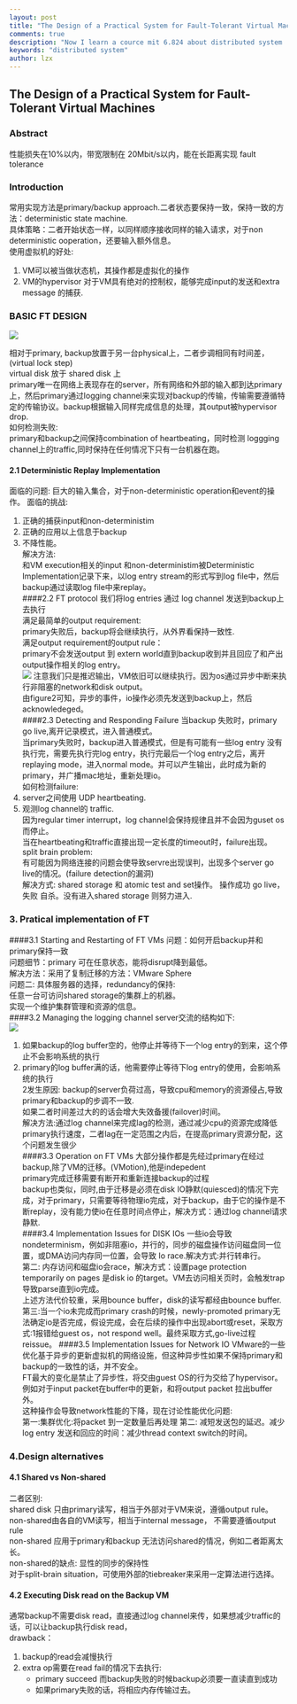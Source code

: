 ```yaml
---
layout: post
title: "The Design of a Practical System for Fault-Tolerant Virtual Machines "
comments: true
description: "Now I learn a cource mit 6.824 about distributed system . And it'a a Paper"
keywords: "distributed system"
author: lzx
---
```


## The Design of a Practical System for Fault-Tolerant Virtual Machines
### Abstract
性能损失在10%以内，带宽限制在 20Mbit/s以内，能在长距离实现 fault tolerance
### Introduction
常用实现方法是primary/backup approach.二者状态要保持一致，保持一致的方法：deterministic state machine.<br/>
具体策略：二者开始状态一样，以同样顺序接收同样的输入请求，对于non deterministic ooperation，还要输入额外信息。<br/>
使用虚拟机的好处:<br/>
1. VM可以被当做状态机，其操作都是虚拟化的操作<br/>
2. VM的hypervisor 对于VM具有绝对的控制权，能够完成input的发送和extra message 的捕获.
### BASIC FT DESIGN
![](https://raw.githubusercontent.com/cookieli/image/master/distributed_system/BASIC_FT_CONFIGURATION.png) 

相对于primary, backup放置于另一台physical上，二者步调相同有时间差，(virtual lock step)<br/>
virtual disk 放于 shared disk 上<br/>
primary唯一在网络上表现存在的server，所有网络和外部的输入都到达primary上，然后primary通过logging channel来实现对backup的传输，传输需要遵循特定的传输协议。backup根据输入同样完成信息的处理，其output被hypervisor drop.<br/>
如何检测失败: <br/>
primary和backup之间保持combination of heartbeating，同时检测 loggging channel上的traffic,同时保持在任何情况下只有一台机器在跑。<br/>

#### 2.1 Deterministic Replay Implementation
面临的问题: 巨大的输入集合，对于non-deterministic operation和event的操作。
面临的挑战:<br/>
1. 正确的捕获input和non-deterministim<br/>
2. 正确的应用以上信息于backup<br/>
3. 不降性能。<br/>
解决方法:<br/>
和VM execution相关的input 和non-deterministim被Deterministic Implementation记录下来，以log entry stream的形式写到log file中，然后backup通过读取log file中来replay。<br/>
####2.2 FT protocol
我们将log entries 通过 log channel 发送到backup上去执行<br/>
满足最简单的output requirement:<br/>
primary失败后，backup将会继续执行，从外界看保持一致性.<br/>
满足output requirement的output rule：<br/>
primary不会发送output 到 extern world直到backup收到并且回应了和产出output操作相关的log entry。<br/>
![](https://raw.githubusercontent.com/cookieli/image/master/distributed_system/FT_protocol.png) 
注意我们只是推迟输出，VM依旧可以继续执行。因为os通过异步中断来执行非阻塞的network和disk output。<br/>
由figure2可知，异步的事件，io操作必须先发送到backup上，然后acknowledeged。<br/>
####2.3 Detecting and Responding Failure
当backup 失败时，primary go live,离开记录模式，进入普通模式。<br/>
当primary失败时，backup进入普通模式，但是有可能有一些log entry 没有执行完，需要先执行完log entry，执行完最后一个log entry之后，离开replaying mode，进入normal mode。并可以产生输出，此时成为新的primary，并广播mac地址，重新处理io。<br/>
如何检测failure:<br/>
1. server之间使用 UDP heartbeating.<br/>
2. 观测log channel的 traffic. <br/>
因为regular timer interrupt，log channel会保持规律且并不会因为guset os而停止。<br/>
当在heartbeating和traffic直接出现一定长度的timeout时，failure出现。<br/>
split brain problem:<br/>
有可能因为网络连接的问题会使导致servre出现误判，出现多个server go live的情况。(failure detection的漏洞)<br/>
解决方式: shared storage 和 atomic test and set操作。
操作成功 go live，失败 自杀。没有进入shared storage 则努力进入.<br/>
### 3. Pratical implementation of FT
####3.1 Starting and Restarting of FT VMs
问题：如何开启backup并和primary保持一致<br/>
问题细节：primary 可在任意状态，能将disrupt降到最低。<br/>
解决方法：采用了复制迁移的方法：VMware Sphere<br/>
问题二: 具体服务器的选择，redundancy的保持:<br/>
任意一台可访问shared storage的集群上的机器。<br/>
实现一个维护集群管理和资源的信息。<br/>
####3.2 Managing the logging channel
server交流的结构如下:<br/>
![](https://raw.githubusercontent.com/cookieli/image/master/distributed_system/log_channel.png) 
1. 如果backup的log buffer空的，他停止并等待下一个log entry的到来，这个停止不会影响系统的执行<br/>
2. primary的log buffer满的话，他需要停止等待下log entry的使用，会影响系统的执行<br/>
2发生原因: backup的server负荷过高，导致cpu和memory的资源侵占,导致primary和backup的步调不一致.<br/>
如果二者时间差过大的的话会增大失效备援(failover)时间。<br/>
解决方法:通过log channel来完成lag的检测，通过减少cpu的资源完成降低primary执行速度，二者lag在一定范围之内后，在提高primary资源分配，这个问题发生很少<br/>
####3.3 Operation on FT VMs
大部分操作都是先经过primary在经过backup,除了VM的迁移。(VMotion),他是indepedent<br/>
primary完成迁移需要有断开和重新连接backup的过程<br/>
backup也类似，同时,由于迁移是必须在disk IO静默(quiesced)的情况下完成，对于primary，只需要等待物理io完成，对于backup，由于它的操作是不断replay，没有能力使io在任意时间点停止，解决方式：通过log channel请求静默.<br/>
####3.4 Implementation Issues for DISK IOs
一些io会导致nondeterminism，例如非阻塞io，并行的，同步的磁盘操作访问磁盘同一位置，或DMA访问内存同一位置，会导致 Io race.解决方式:并行转串行。<br/>
第二: 内存访问和磁盘io会race，解决方式：设置page protection temporarily on pages 是disk io 的target。VM去访问相关页时，会触发trap导致parse直到io完成。<br/>
上述方法代价较重，采用bounce buffer，disk的读写都经由bounce buffer.<br/>
第三:当一个io未完成而primary crash的时候，newly-promoted primary无法确定io是否完成，假设完成，会在后续的操作中出现abort或reset，采取方式:1报错给guest os，not respond well。最终采取方式,go-live过程reissue。
####3.5 Implementation Issues for Network IO
VMware的一些优化基于异步的更新虚拟机的网络设施，但这种异步性如果不保持primary和backup的一致性的话，并不安全。<br/>
FT最大的变化是禁止了异步性，将交由guest OS的行为交给了hypervisor。例如对于input packet在buffer中的更新，和将output packet 拉出buffer外。<br/>
这种操作会导致network性能的下降，现在讨论性能优化问题:<br/>
第一:集群优化:将packet 到一定数量后再处理
第二: 减短发送包的延迟。减少log entry 发送和回应的时间：减少thread context switch的时间。
### 4.Design alternatives
#### 4.1 Shared vs Non-shared
二者区别:<br/>
shared disk 只由primary读写，相当于外部对于VM来说，遵循output rule。<br/>
non-shared由各自的VM读写，相当于internal message， 不需要遵循output rule<br/>
non-shared 应用于primary和backup 无法访问shared的情况，例如二者距离太长。<br/>
non-shared的缺点: 显性的同步的保持性<br/>
对于split-brain situation，可使用外部的tiebreaker来采用一定算法进行选择。<br/>
#### 4.2 Executing Disk read on the Backup VM
通常backup不需要disk read，直接通过log channel来传，如果想减少traffic的话，可以让backup执行disk read，<br/>
drawback：
1. backup的read会减慢执行<br/>
2. extra op需要在read fail的情况下去执行:<br/>
     - primary succeed 而backup失败的时候backup必须要一直读直到成功
     - 如果primary失败的话，将相应内存传输过去。<br/>
     
